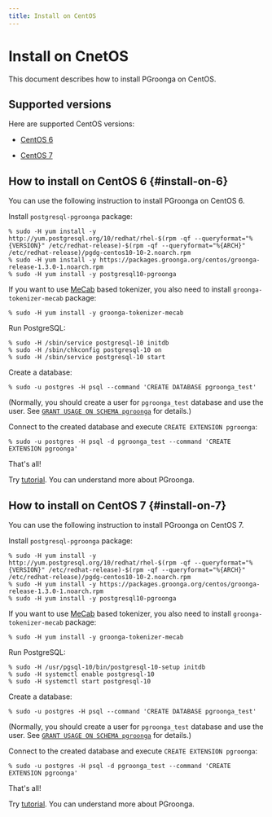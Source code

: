```yaml
---
title: Install on CentOS
---
```


# Install on CnetOS

This document describes how to install PGroonga on CentOS.

## Supported versions

Here are supported CentOS versions:

  * [CentOS 6](#install-on-6)

  * [CentOS 7](#install-on-7)

## How to install on CentOS 6 {#install-on-6}

You can use the following instruction to install PGroonga on CentOS 6.

Install `postgresql-pgroonga` package:

```text
% sudo -H yum install -y http://yum.postgresql.org/10/redhat/rhel-$(rpm -qf --queryformat="%{VERSION}" /etc/redhat-release)-$(rpm -qf --queryformat="%{ARCH}" /etc/redhat-release)/pgdg-centos10-10-2.noarch.rpm
% sudo -H yum install -y https://packages.groonga.org/centos/groonga-release-1.3.0-1.noarch.rpm
% sudo -H yum install -y postgresql10-pgroonga
```

If you want to use [MeCab](http://taku910.github.io/mecab/) based tokenizer, you also need to install `groonga-tokenizer-mecab` package:

```text
% sudo -H yum install -y groonga-tokenizer-mecab
```

Run PostgreSQL:

```text
% sudo -H /sbin/service postgresql-10 initdb
% sudo -H /sbin/chkconfig postgresql-10 on
% sudo -H /sbin/service postgresql-10 start
```

Create a database:

```text
% sudo -u postgres -H psql --command 'CREATE DATABASE pgroonga_test'
```

(Normally, you should create a user for `pgroonga_test` database and use the user. See [`GRANT USAGE ON SCHEMA pgroonga`](../reference/grant-usage-on-schema-pgroonga.html) for details.)

Connect to the created database and execute `CREATE EXTENSION pgroonga`:

```text
% sudo -u postgres -H psql -d pgroonga_test --command 'CREATE EXTENSION pgroonga'
```

That's all!

Try [tutorial](../tutorial/). You can understand more about PGroonga.

## How to install on CentOS 7 {#install-on-7}

You can use the following instruction to install PGroonga on CentOS 7.

Install `postgresql-pgroonga` package:

```text
% sudo -H yum install -y http://yum.postgresql.org/10/redhat/rhel-$(rpm -qf --queryformat="%{VERSION}" /etc/redhat-release)-$(rpm -qf --queryformat="%{ARCH}" /etc/redhat-release)/pgdg-centos10-10-2.noarch.rpm
% sudo -H yum install -y https://packages.groonga.org/centos/groonga-release-1.3.0-1.noarch.rpm
% sudo -H yum install -y postgresql10-pgroonga
```

If you want to use [MeCab](http://taku910.github.io/mecab/) based tokenizer, you also need to install `groonga-tokenizer-mecab` package:

```text
% sudo -H yum install -y groonga-tokenizer-mecab
```

Run PostgreSQL:

```text
% sudo -H /usr/pgsql-10/bin/postgresql-10-setup initdb
% sudo -H systemctl enable postgresql-10
% sudo -H systemctl start postgresql-10
```

Create a database:

```text
% sudo -u postgres -H psql --command 'CREATE DATABASE pgroonga_test'
```

(Normally, you should create a user for `pgroonga_test` database and use the user. See [`GRANT USAGE ON SCHEMA pgroonga`](../reference/grant-usage-on-schema-pgroonga.html) for details.)

Connect to the created database and execute `CREATE EXTENSION pgroonga`:

```text
% sudo -u postgres -H psql -d pgroonga_test --command 'CREATE EXTENSION pgroonga'
```

That's all!

Try [tutorial](../tutorial/). You can understand more about PGroonga.
